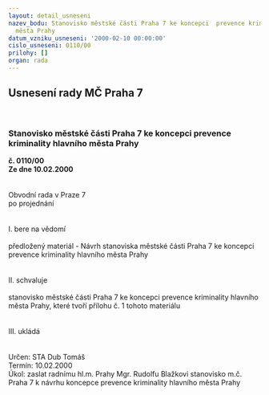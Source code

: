 ```yaml
---
layout: detail_usneseni
nazev_bodu: Stanovisko městské části Praha 7 ke koncepci  prevence kriminality hlavního
  města Prahy
datum_vzniku_usneseni: '2000-02-10 00:00:00'
cislo_usneseni: 0110/00
prilohy: []
organ: rada
---
```

<div id="ucUsn_pList" class="usn">
	<span><h2>Usnesení rady MČ Praha 7 </h2>
<br></span><div class="standBody">
<span><h3>Stanovisko městské části Praha 7 ke koncepci  prevence kriminality hlavního města Prahy</h3></span><div class="center">
		<strong>č. 0110/00</strong><br>
	</div>
<div class="center">
		<strong>Ze dne 10.02.2000</strong><br><br>
	</div>
<br>Obvodní rada v Praze 7<br>po projednání<br><br><br>I.	bere na vědomí<br><br> předložený materiál - Návrh stanoviska městské části Praha 7  ke koncepci prevence kriminality hlavního města Prahy<br><br><br>II.	schvaluje <br><br>stanovisko městské části Praha 7 ke koncepci prevence kriminality hlavního města Prahy, které tvoří přílohu č. 1 tohoto materiálu<br><br><br>III.	ukládá <br><br><br> Určen:	     	STA Dub Tomáš<br>Termín: 10.02.2000<br>Úkol:	zaslat radnímu hl.m. Prahy  Mgr. Rudolfu Blažkovi stanovisko m.č. Praha 7 k návrhu koncepce prevence kriminality hlavního města Prahy <br>
</div>
</div>